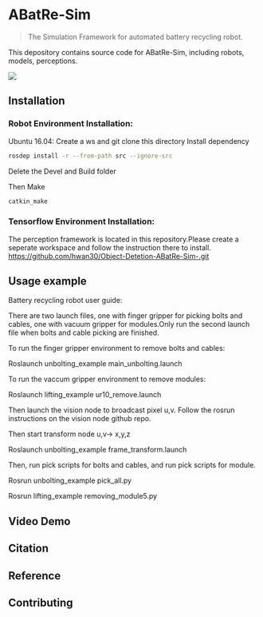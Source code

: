 # ABatRe-Sim

> The Simulation Framework for automated battery recycling robot.

This depository contains source code for ABatRe-Sim, including robots, models, perceptions.

![](header.png)

## Installation
### Robot Environment Installation:
Ubuntu 16.04:
Create a ws and git clone this directory
Install dependency
```sh
rosdep install -r --from-path src --ignore-src
```
Delete the Devel and Build folder

Then Make
```sh
catkin_make
```
### Tensorflow Environment Installation:
The perception framework is located in this repository.Please create a seperate workspace and follow the instruction there to install. https://github.com/hwan30/Object-Detetion-ABatRe-Sim-.git

## Usage example
Battery recycling robot user guide:

There are two launch files, one with finger gripper for picking bolts and cables, one with vacuum gripper for modules.Only run the second launch file when bolts and cable picking are finished.

To run the finger gripper environment to remove bolts and cables:

Roslaunch unbolting_example main_unbolting.launch 

To run the vaccum gripper environment to remove modules:

Roslaunch lifting_example ur10_remove.launch


Then launch the vision node to broadcast pixel u,v. Follow the rosrun instructions on the vision node github repo.


Then start transform node u,v-> x,y,z

Roslaunch unbolting_example frame_transform.launch 


Then, run pick scripts for bolts and cables, and run pick scripts for module.

Rosrun unbolting_example pick_all.py

Rosrun lifting_example removing_module5.py


## Video Demo

## Citation


## Reference




## Contributing




